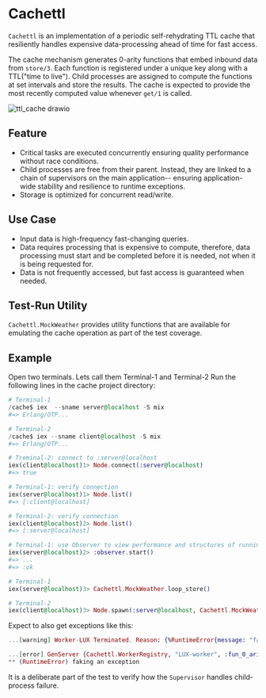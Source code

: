   # Cachettl
  `Cachettl` is an implementation of a periodic self-rehydrating TTL cache that resiliently
  handles expensive data-processing ahead of time for fast access.

  The cache mechanism generates 0-arity functions that embed inbound
  data from `store/3`. Each function is registered under a unique key
  along with a TTL("time to live").
  Child processes are assigned to compute the functions at set intervals
  and store the results. The cache is expected to provide the most recently
  computed value whenever `get/1` is called.
  
  ![ttl_cache drawio](https://user-images.githubusercontent.com/35094917/167915091-0b74a38b-5127-4e9d-a6c5-0bfda29453ed.png)


  ## Feature
  - Critical tasks are executed concurrently ensuring quality performance
    without race conditions.
  - Child processes are free from their parent. Instead, they are linked to a
    chain of supervisors on the main application-- ensuring application-wide
    stability and resilience to runtime exceptions.
  - Storage is optimized for concurrent read/write.

  ## Use Case
  - Input data is high-frequency fast-changing queries.
  - Data requires processing that is expensive to compute,
    therefore, data processing must start and be completed
    before it is needed, not when it is being requested for.
  - Data is not frequently accessed, but fast access is guaranteed when needed.

  ## Test-Run Utility
   `Cachettl.MockWeather` provides utility functions that are available
  for emulating the cache operation as part of the test coverage.

  ## Example
  Open two terminals. Lets call them Terminal-1 and Terminal-2
  Run the following lines in the cache project directory:

  ```elixir
  # Terminal-1
  /cache$ iex  --sname server@localhost -S mix
  #=> Erlang/OTP...

  # Terminal-2
  /cache$ iex --sname client@localhost -S mix
  #=> Erlang/OTP...

  # Treminal-2: connect to :server@localhost
  iex(client@localhost)1> Node.connect(:server@localhost)
  #=> true

  # Terminal-1: verify connection
  iex(server@localhost)1> Node.list()
  #=> [:client@localhost]

  # Terminal-2: verify connection
  iex(client@localhost)2> Node.list()
  #=> [:server@localhost]

  # Terminal-1: use Observer to view performance and structures of running processes
  iex(server@localhost)2> :observer.start()
  #=> ...
  #=> :ok

  # Terminal-1
  iex(server@localhost)3> Cachettl.MockWeather.loop_store()

  # Terminal-2
  iex(client@localhost)3> Node.spawn(:server@localhost, Cachettl.MockWeather, :loop_get, [])

  ```
  Expect to also get exceptions like this:
  ```elixir
  ...[warning] Worker-LUX Terminated. Reason: {%RuntimeError{message: "faking an exception"}...

  ...[error] GenServer {Cachettl.WorkerRegistry, "LUX-worker", :fun_0_arity_processor} terminating
  ** (RuntimeError) faking an exception

  ```
  It is a deliberate part of the test to verify how the `Supervisor`
  handles child-process failure.

